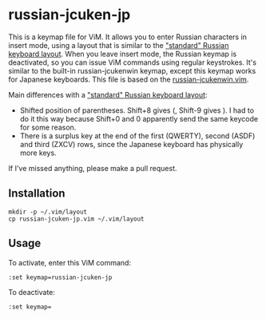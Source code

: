 russian-jcuken-jp
=================

This is a keymap file for ViM.
It allows you to enter Russian characters in insert mode, using a layout that is similar to the ["standard" Russian keyboard layout](http://en.wikipedia.org/wiki/JCUKEN).
When you leave insert mode, the Russian keymap is deactivated, so you can issue ViM commands using regular keystrokes.
It's similar to the built-in russian-jcukenwin keymap, except this keymap works for Japanese keyboards.
This file is based on the [russian-jcukenwin.vim](http://vim.cybermirror.org/runtime/keymap/russian-jcukenwin.vim).

Main differences with a ["standard" Russian keyboard layout](http://en.wikipedia.org/wiki/JCUKEN):

* Shifted position of parentheses. Shift+8 gives (, Shift-9 gives ). I had to do it this way because Shift+0 and 0 apparently send the same keycode for some reason.
* There is a surplus key at the end of the first (QWERTY), second (ASDF) and third (ZXCV) rows, since the Japanese keyboard has physically more keys.

If I've missed anything, please make a pull request.

Installation
------------

    mkdir -p ~/.vim/layout
    cp russian-jcuken-jp.vim ~/.vim/layout

Usage
-----

To activate, enter this ViM command:

    :set keymap=russian-jcuken-jp

To deactivate:

    :set keymap=
